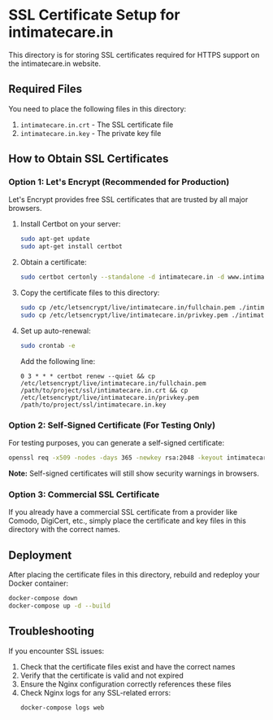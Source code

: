 # SSL Certificate Setup for intimatecare.in

This directory is for storing SSL certificates required for HTTPS support on the intimatecare.in website.

## Required Files

You need to place the following files in this directory:

1. `intimatecare.in.crt` - The SSL certificate file
2. `intimatecare.in.key` - The private key file

## How to Obtain SSL Certificates

### Option 1: Let's Encrypt (Recommended for Production)

Let's Encrypt provides free SSL certificates that are trusted by all major browsers.

1. Install Certbot on your server:
   ```bash
   sudo apt-get update
   sudo apt-get install certbot
   ```

2. Obtain a certificate:
   ```bash
   sudo certbot certonly --standalone -d intimatecare.in -d www.intimatecare.in
   ```

3. Copy the certificate files to this directory:
   ```bash
   sudo cp /etc/letsencrypt/live/intimatecare.in/fullchain.pem ./intimatecare.in.crt
   sudo cp /etc/letsencrypt/live/intimatecare.in/privkey.pem ./intimatecare.in.key
   ```

4. Set up auto-renewal:
   ```bash
   sudo crontab -e
   ```
   Add the following line:
   ```
   0 3 * * * certbot renew --quiet && cp /etc/letsencrypt/live/intimatecare.in/fullchain.pem /path/to/project/ssl/intimatecare.in.crt && cp /etc/letsencrypt/live/intimatecare.in/privkey.pem /path/to/project/ssl/intimatecare.in.key
   ```

### Option 2: Self-Signed Certificate (For Testing Only)

For testing purposes, you can generate a self-signed certificate:

```bash
openssl req -x509 -nodes -days 365 -newkey rsa:2048 -keyout intimatecare.in.key -out intimatecare.in.crt
```

**Note:** Self-signed certificates will still show security warnings in browsers.

### Option 3: Commercial SSL Certificate

If you already have a commercial SSL certificate from a provider like Comodo, DigiCert, etc., simply place the certificate and key files in this directory with the correct names.

## Deployment

After placing the certificate files in this directory, rebuild and redeploy your Docker container:

```bash
docker-compose down
docker-compose up -d --build
```

## Troubleshooting

If you encounter SSL issues:

1. Check that the certificate files exist and have the correct names
2. Verify that the certificate is valid and not expired
3. Ensure the Nginx configuration correctly references these files
4. Check Nginx logs for any SSL-related errors:
   ```bash
   docker-compose logs web
   ```
